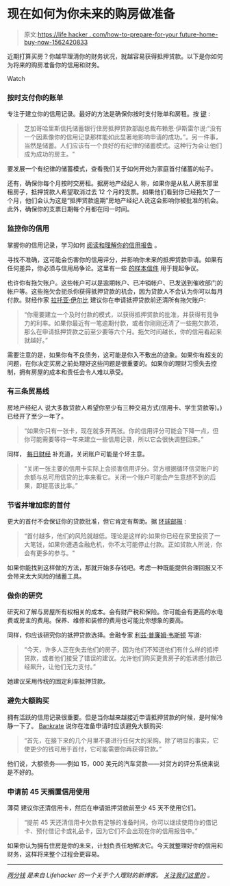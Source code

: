 # 现在如何为你未来的购房做准备

> 原文:[https://life hacker . com/how-to-prepare-for-your future-home-buy-now-1562420833](https://lifehacker.com/how-to-prepare-for-your-future-home-purchase-now-1562420833)

近期打算买房？你越早理清你的财务状况，就越容易获得抵押贷款。以下是你如何为将来的购房准备你的信用和财务。

Watch

### 按时支付你的账单

专注于建立你的信用记录。最好的方法是确保你按时支付账单和房租。按 [键](http://www.bankrate.com/brm/news/mtg/19990708.asp) :

> 芝加哥哈里斯信托储蓄银行住房抵押贷款部副总裁布赖恩·伊斯雷尔说:“没有一个因素像你的信用记录那样能如此显著地影响申请的成功。”。另一件事，当然是储蓄。人们应该有一个良好的有纪律的储蓄模式。这种行为会让他们成为成功的房主。"

要发展一个有纪律的储蓄模式，查看我们关于如何开始为家庭首付储蓄的帖子。

还有，确保你每个月按时交房租。据房地产经纪人 称，如果你是从私人房东那里租房子，抵押贷款人希望取消过去 12 个月的支票。如果他们看到你已经拖欠了一个月，他们会认为这是“抵押贷款逾期”房地产经纪人说这会影响你被批准的机会。此外，确保你的支票日期每个月都在同一时间。

### 监控你的信用

掌握你的信用记录，学习如何 [阅读和理解你的信用报告](http://twocents.lifehacker.com/how-to-read-and-understand-your-credit-report-1552491817) 。

寻找不准确，这可能会伤害你的信用评分，并影响你未来的抵押贷款申请。如果有任何差异，你必须与信用局争论。这里有一些 [的样本信件](http://www.consumer.ftc.gov/articles/0384-sample-letter-disputing-errors-your-credit-report) 用于提起争议。

也许你有拖欠账户。这些帐户可以是逾期帐户、已冲销帐户、已发送到催收部门的帐户等。这些拖欠会扼杀你获得抵押贷款的机会，因为贷款人不会认为你可以每月付款。财经作家 [拉托亚·伊尔比](http://credit.about.com/od/creditrepair/bb/creditmortgage.htm) 建议你在申请抵押贷款前还清所有拖欠账户:

> “你需要建立一个及时付款的模式，以获得抵押贷款的批准，并获得有竞争力的利率。如果你最近有一笔逾期付款，或者你刚刚还清了一些拖欠款项，那么在申请抵押贷款之前至少要等六个月。拖欠时间越长，你的信用看起来就越好。”

需要注意的是，如果你有不良债务，这可能是你入不敷出的迹象。如果你有超支的问题，在你决定买房之前处理好这些问题是很重要的。如果你的理财习惯失去控制，拥有房屋的成本和责任会令人难以承受。

### 有三条贸易线

房地产经纪人 说大多数贷款人希望你至少有三种交易方式(信用卡、学生贷款等)。)已经开了至少一年了。

> “如果你只有一张卡，现在就多开两张。你的信用评分可能会下降一点，但你可能需要等待一年来建立一些信用记录，所以它会很快调整回来。”

同样， [每日财经](http://www.dailyfinance.com/2013/11/04/things-to-do-before-applying-mortgage/) 补充道，关闭账户可能是个坏主意。

> “关闭一张主要的信用卡实际上会损害信用评分。贷方根据循环信贷账户的余额与总可用信贷的比率来看它。关闭一个账户可能会产生意想不到的后果，即提高该比率。”

### 节省并增加您的首付

更大的首付不会保证你的贷款批准，但它肯定有帮助。据 [环球邮报](http://everydaylife.globalpost.com/put-25-percent-down-mortgage-automatically-qualifed-16352.html) :

> “首付越多，他们的风险就越低。理论是这样的:如果你已经在家里投资了一大笔钱，如果你遭遇金融危机，你不太可能停止付款。正如贷款人所说，你会有更多的参与。"

如果你能找到这样做的方法，那就开始多存钱吧。考虑一种既能提供合理回报又不会带来太大风险的储蓄工具。

### 做你的研究

研究和了解与房屋所有权相关的成本。会有财产税和保险。你可能会有更高的水电费或房主的费用。保养、维修和装修的费用也可能比你想象的要高。

同样，你应该研究你的抵押贷款选择。金融专家 [利兹·普廉姆·韦斯顿](http://realestate.msn.com/article.aspx?cp-documentid=13107796) 写道:

> “今天，许多人正在失去他们的房子，因为他们不知道他们有什么样的抵押贷款，或者他们接受了错误的建议。允许他们购买更贵房子的低诱惑付款已经飙升，让他们无力支付。”

她建议采用传统的固定利率抵押贷款。

### 避免大额购买

拥有活跃的信用记录很重要。但是当你越来越接近申请抵押贷款的时候，是时候冷静一下了。 [Bankrate](http://www.bankrate.com/brm/news/mtg/19990708.asp) 说你在准备申请时应该避免大额购买:

> “首先，在接下来的几个月里不要进行任何大的采购。除了明显的事实，它使更少的钱可用于首付，它可能需要你再获得贷款。”

他们说，大额债务——例如 15，000 美元的汽车贷款——对贷方的评分系统来说是不好的。

### 申请前 45 天搁置信用使用

薄荷 建议你还清信用卡，然后在申请抵押贷款前至少 45 天不使用它们。

> “提前 45 天还清信用卡欠款有足够的准备时间。你可以继续使用你的借记卡、预付借记卡或礼品卡，因为它们不会出现在你的信用报告中。”

如果你认为拥有住房是你的未来，计划负责任地解决它。今天就整理好你的信用和财务，这样将来整个过程会更容易。

* * *

[*两分钱*](http://twocents.lifehacker.com/) *是来自 Lifehacker 的一个关于个人理财的新博客。* [*关注我们这里的*](https://twitter.com/TwoCentsLH) *。*